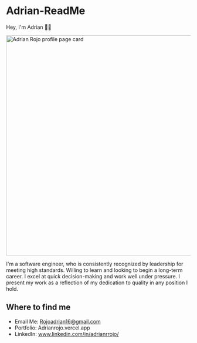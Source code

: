 # Adrian-ReadMe

Hey, I'm Adrian 🙋‍♂️


<img width='600' alt="Adrian Rojo profile page card" src="https://user-images.githubusercontent.com/108231637/201268867-88cf6c7b-9a50-490d-bdc8-e1692df72a48.png">

I'm a software engineer, who is consistently recognized by leadership for meeting high standards. Willing to learn and looking to begin a long-term career. I excel at quick decision-making and work well under pressure. I present my work as a reflection of my dedication to quality in any position I hold.

## Where to find me

- Email Me: 
  Rojoadrian16@gmail.com
- Portfolio:
  Adrianrojo.vercel.app
- LinkedIn:
  www.linkedin.com/in/adrianrrojo/
